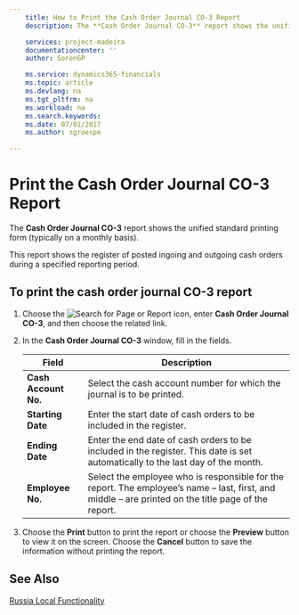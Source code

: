 ```yaml
---
    title: How to Print the Cash Order Journal CO-3 Report
    description: The **Cash Order Journal CO-3** report shows the unified standard printing form (typically on a monthly basis).

    services: project-madeira 
    documentationcenter: ''
    author: SorenGP

    ms.service: dynamics365-financials
    ms.topic: article
    ms.devlang: na
    ms.tgt_pltfrm: na
    ms.workload: na
    ms.search.keywords:
    ms.date: 07/01/2017
    ms.author: sgroespe

---
```

# Print the Cash Order Journal CO-3 Report
The **Cash Order Journal CO-3** report shows the unified standard printing form (typically on a monthly basis).  

This report shows the register of posted ingoing and outgoing cash orders during a specified reporting period.  

## To print the cash order journal CO-3 report  

1.  Choose the ![Search for Page or Report](../../media/ui-search/search_small.png "Search for Page or Report icon") icon, enter **Cash Order Journal CO-3**, and then choose the related link.  
2.  In the **Cash Order Journal CO-3** window, fill in the fields.  

    |Field|Description|  
    |---------------------------------|---------------------------------------|  
    |**Cash Account No.**|Select the cash account number for which the journal is to be printed.|  
    |**Starting Date**|Enter the start date of cash orders to be included in the register.|  
    |**Ending Date**|Enter the end date of cash orders to be included in the register. This date is set automatically to the last day of the month.|  
    |**Employee No.**|Select the employee who is responsible for the report. The employee’s name – last, first, and middle – are printed on the title page of the report.|  

3.  Choose the **Print** button to print the report or choose the **Preview** button to view it on the screen. Choose the **Cancel** button to save the information without printing the report.  

## See Also  
[Russia Local Functionality](russia-local-functionality.md)
